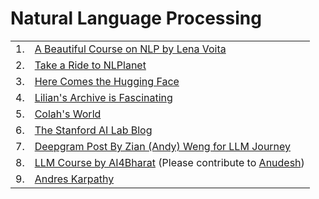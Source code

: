 # Natural Language Processing

|			|				|
|---			|---				|
| 1. | [A Beautiful Course on NLP by Lena Voita](https://lena-voita.github.io/nlp_course.html) |
| 2. | [Take a Ride to NLPlanet](https://www.nlplanet.org/course-practical-nlp/01-intro-to-nlp/01-what-is-nlp) |
| 3. | [Here Comes the Hugging Face](https://huggingface.co/learn/nlp-course/chapter1/1) |
| 4. | [Lilian's Archive is Fascinating](https://lilianweng.github.io/archives/) |
| 5.| [Colah's World](https://colah.github.io/) |
| 6. | [The Stanford AI Lab Blog](https://ai.stanford.edu/blog/nlp/)|
| 7. | [Deepgram Post By Zian (Andy) Weng for LLM Journey](https://deepgram.com/learn/foundational-courses-to-learn-large-language-models#phase-0-theory-and-foundations) |
| 8. | [LLM Course by AI4Bharat](https://courses.ai4bharat.org/collections) (Please contribute to [Anudesh](https://anudesh.ai4bharat.org)) |
| 9. | [Andres Karpathy](https://www.youtube.com/playlist?list=PLAqhIrjkxbuWI23v9cThsA9GvCAUhRvKZ)

